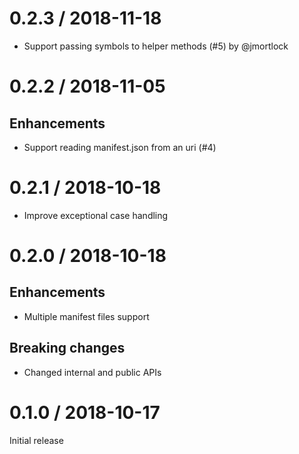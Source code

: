 # 0.2.3 / 2018-11-18

* Support passing symbols to helper methods (#5) by @jmortlock

# 0.2.2 / 2018-11-05

## Enhancements

* Support reading manifest.json from an uri (#4)

# 0.2.1 / 2018-10-18

* Improve exceptional case handling

# 0.2.0 / 2018-10-18

## Enhancements

* Multiple manifest files support

## Breaking changes

* Changed internal and public APIs

# 0.1.0 / 2018-10-17

Initial release
